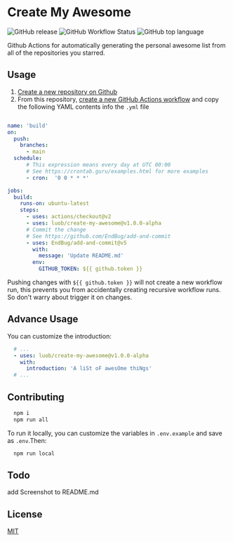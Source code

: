 # Create My Awesome

![GitHub release](https://img.shields.io/github/v/release/luob/create-my-awesome)
![GitHub Workflow Status](https://img.shields.io/github/workflow/status/luob/create-my-awesome/build-test)
![GitHub top language](https://img.shields.io/github/languages/top/luob/create-my-awesome)

Github Actions for automatically generating the personal awesome list from all of the repositories you starred.

## Usage

1. [Create a new repository on Github](https://github.com/new)
2. From this repository, [create a new GitHub Actions workflow](https://docs.github.com/en/free-pro-team@latest/actions/quickstart) and copy the following YAML contents info the `.yml` file

```yaml

name: 'build'
on:
  push:
    branches:
      - main
  schedule:
      # This expression means every day at UTC 00:00
      # See https://crontab.guru/examples.html for more examples
      - cron:  '0 0 * * *'

jobs:
  build:
    runs-on: ubuntu-latest
    steps:
      - uses: actions/checkout@v2
      - uses: luob/create-my-awesome@v1.0.0-alpha
      # Commit the change
      # See https://github.com/EndBug/add-and-commit
      - uses: EndBug/add-and-commit@v5
        with:
          message: 'Update README.md'
        env:
          GITHUB_TOKEN: ${{ github.token }}
```

Pushing changes with `${{ github.token }}` will not create a new workflow run, this prevents you from accidentally creating recursive workflow runs. So don't warry about  trigger it on changes.


## Advance Usage

You can customize the introduction:

```yaml
  # ...
  - uses: luob/create-my-awesome@v1.0.0-alpha
    with:
      introduction: 'A liSt oF awesOme thiNgs'
  # ...
```

## Contributing

```sh
  npm i
  npm run all 
```

To run it locally, you can customize the variables in `.env.example` and save as `.env`.Then:

```sh
  npm run local
```

## Todo

add Screenshot to README.md

## License

[MIT](LICENSE) 